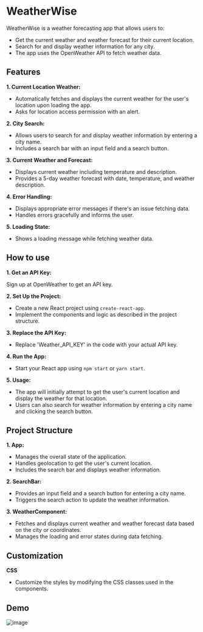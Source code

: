 
# WeatherWise 
WeatherWise is a weather forecasting app that allows users to:

- Get the current weather and weather forecast for their current location.
- Search for and display weather information for any city.
- The app uses the OpenWeather API to fetch weather data.


## Features

**1. Current Location Weather:**

- Automatically fetches and displays the current weather for the user's location upon loading the app.
- Asks for location access permission with an alert.

**2. City Search:**

- Allows users to search for and display weather information by entering a city name.
- Includes a search bar with an input field and a search button.

**3. Current Weather and Forecast:**

- Displays current weather including temperature and description.
- Provides a 5-day weather forecast with date, temperature, and weather description.

**4. Error Handling:**

- Displays appropriate error messages if there's an issue fetching data.
- Handles errors gracefully and informs the user.

**5. Loading State:**

- Shows a loading message while fetching weather data.


## How to use

**1. Get an API Key:**

Sign up at OpenWeather to get an API key.

**2. Set Up the Project:**

- Create a new React project using `create-react-app`.
- Implement the components and logic as described in the project structure.

**3. Replace the API Key:**

- Replace 'Weather_API_KEY' in the code with your actual API key.

**4. Run the App:**

- Start your React app using `npm start` or `yarn start`.

**5. Usage:**

- The app will initially attempt to get the user's current location and display the weather for that location.
- Users can also search for weather information by entering a city name and clicking the search button.
## Project Structure

**1. App:**

- Manages the overall state of the application.
- Handles geolocation to get the user's current location.
- Includes the search bar and displays weather information.

**2. SearchBar:**

- Provides an input field and a search button for entering a city name.
- Triggers the search action to update the weather information.


**3. WeatherComponent:**

- Fetches and displays current weather and weather forecast data based on the city or coordinates.
- Manages the loading and error states during data fetching.
## Customization 

**CSS**
- Customize the styles by modifying the CSS classes used in the components.

## Demo

![image](https://github.com/Shahan-Khan/WeatherWise/assets/72437646/e8e38c89-a018-4fda-8a0e-34fa5bb4a79f)

